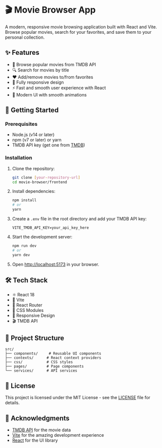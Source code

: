 # 🎬 Movie Browser App

A modern, responsive movie browsing application built with React and Vite. Browse popular movies, search for your favorites, and save them to your personal collection.

## ✨ Features

- 🎥 Browse popular movies from TMDB API
- 🔍 Search for movies by title
- ❤️ Add/remove movies to/from favorites
- 📱 Fully responsive design
- ⚡ Fast and smooth user experience with React
- 🎨 Modern UI with smooth animations

## 🚀 Getting Started

### Prerequisites

- Node.js (v14 or later)
- npm (v7 or later) or yarn
- TMDB API key (get one from [TMDB](https://www.themoviedb.org/settings/api))

### Installation

1. Clone the repository:
   ```bash
   git clone [your-repository-url]
   cd movie-browser/frontend
   ```

2. Install dependencies:
   ```bash
   npm install
   # or
   yarn
   ```

3. Create a `.env` file in the root directory and add your TMDB API key:
   ```env
   VITE_TMDB_API_KEY=your_api_key_here
   ```

4. Start the development server:
   ```bash
   npm run dev
   # or
   yarn dev
   ```

5. Open [http://localhost:5173](http://localhost:5173) in your browser.

## 🛠️ Tech Stack

- ⚛️ React 18
- 🚀 Vite
- 🔄 React Router
- 🎨 CSS Modules
- 📱 Responsive Design
- 🎬 TMDB API

## 📂 Project Structure

```
src/
├── components/     # Reusable UI components
├── contexts/      # React context providers
├── css/           # CSS styles
├── pages/         # Page components
└── services/      # API services
```

## 📝 License

This project is licensed under the MIT License - see the [LICENSE](LICENSE) file for details.

## 🙏 Acknowledgments

- [TMDB API](https://www.themoviedb.org/documentation/api) for the movie data
- [Vite](https://vitejs.dev/) for the amazing development experience
- [React](https://reactjs.org/) for the UI library

